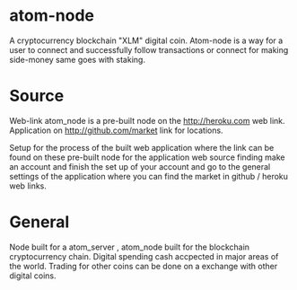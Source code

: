 # atom-node
A cryptocurrency blockchain "XLM" digital coin. Atom-node is a way for a user to connect and successfully follow transactions or connect for making side-money same goes with staking.

# Source 
Web-link atom_node is a pre-built node on the http://heroku.com web link. Application on http://github.com/market link for locations.

Setup for the process of the built web application where the link can be found on these pre-built node for the application web source finding 
make an account and finish the set up of your account and go to the general settings of the application where you can find the market in github / heroku
web links.

# General 
Node built for a atom_server , atom_node built for the blockchain cryptocurrency chain. Digital spending cash accpected in major areas of the world.
Trading for other coins can be done on a exchange with other digital coins. 
